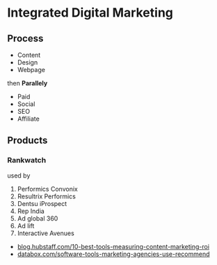 # Integrated Digital Marketing

## Process

- Content
- Design
- Webpage

then **Parallely**
- Paid
- Social
- SEO
- Affiliate


## Products

### Rankwatch

used by 

1. Performics Convonix
2. Resultrix Performics
3. Dentsu iProspect
4. Rep India
5. Ad global 360
6. Ad lift
7. Interactive Avenues


- [blog.hubstaff.com/10-best-tools-measuring-content-marketing-roi](https://blog.hubstaff.com/10-best-tools-measuring-content-marketing-roi/)
- [databox.com/software-tools-marketing-agencies-use-recommend](https://databox.com/software-tools-marketing-agencies-use-recommend)
